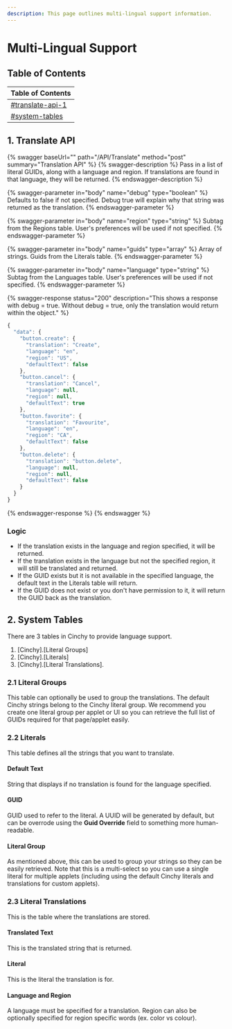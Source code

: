 ```yaml
---
description: This page outlines multi-lingual support information.
---
```


# Multi-Lingual Support

## Table of Contents <a href="#translate-api" id="translate-api"></a>

| Table of Contents                                                      |
| ---------------------------------------------------------------------- |
| [#translate-api-1](multi-lingual-support.md#translate-api-1 "mention") |
| [#system-tables](multi-lingual-support.md#system-tables "mention")     |

## 1. Translate API <a href="#translate-api" id="translate-api"></a>

{% swagger baseUrl="<Cinchy-URL>" path="/API/Translate" method="post" summary="Translation API" %}
{% swagger-description %}
Pass in a list of literal GUIDs, along with a language and region. If translations are found in that language, they will be returned.
{% endswagger-description %}

{% swagger-parameter in="body" name="debug" type="boolean" %}
Defaults to false if not specified. Debug true will explain why that string was returned as the translation.
{% endswagger-parameter %}

{% swagger-parameter in="body" name="region" type="string" %}
Subtag from the Regions table. User's preferences will be used if not specified.
{% endswagger-parameter %}

{% swagger-parameter in="body" name="guids" type="array" %}
Array of strings. Guids from the Literals table.
{% endswagger-parameter %}

{% swagger-parameter in="body" name="language" type="string" %}
Subtag from the Languages table. User's preferences will be used if not specified.
{% endswagger-parameter %}

{% swagger-response status="200" description="This shows a response with debug = true. Without debug = true, only the translation would return within the object." %}
```javascript
{
  "data": {
    "button.create": {
      "translation": "Create",
      "language": "en",
      "region": "US",
      "defaultText": false
    },
    "button.cancel": {
      "translation": "Cancel",
      "language": null,
      "region": null,
      "defaultText": true
    },
    "button.favorite": {
      "translation": "Favourite",
      "language": "en",
      "region": "CA",
      "defaultText": false
    },
    "button.delete": {
      "translation": "button.delete",
      "language": null,
      "region": null,
      "defaultText": false
    }
  }
}

```
{% endswagger-response %}
{% endswagger %}

### Logic <a href="#logic" id="logic"></a>

* If the translation exists in the language and region specified, it will be returned.
* If the translation exists in the language but not the specified region, it will still be translated and returned.
* If the GUID exists but it is not available in the specified language, the default text in the Literals table will return.
* If the GUID does not exist or you don't have permission to it, it will return the GUID back as the translation.

## 2. System Tables <a href="#system-tables" id="system-tables"></a>

There are 3 tables in Cinchy to provide language support.

1. \[Cinchy].\[Literal Groups]
2. \[Cinchy].\[Literals]
3. \[Cinchy].\[Literal Translations].

### 2.1 Literal Groups <a href="#literal-groups" id="literal-groups"></a>

This table can optionally be used to group the translations. The default Cinchy strings belong to the Cinchy literal group. We recommend you create one literal group per applet or UI so you can retrieve the full list of GUIDs required for that page/applet easily.

### 2.2 Literals <a href="#literals" id="literals"></a>

This table defines all the strings that you want to translate.

#### Default Text <a href="#default-text" id="default-text"></a>

String that displays if no translation is found for the language specified.

#### GUID <a href="#guid" id="guid"></a>

GUID used to refer to the literal. A UUID will be generated by default, but can be overrode using the **Guid Override** field to something more human-readable.

#### Literal Group <a href="#literal-group" id="literal-group"></a>

As mentioned above, this can be used to group your strings so they can be easily retrieved. Note that this is a multi-select so you can use a single literal for multiple applets (including using the default Cinchy literals and translations for custom applets).

### 2.3 Literal Translations <a href="#literal-translations" id="literal-translations"></a>

This is the table where the translations are stored.

#### Translated Text <a href="#translated-text" id="translated-text"></a>

This is the translated string that is returned.

#### Literal <a href="#literal" id="literal"></a>

This is the literal the translation is for.

#### Language and Region <a href="#language-and-region" id="language-and-region"></a>

A language must be specified for a translation. Region can also be optionally specified for region specific words (ex. color vs colour).​

